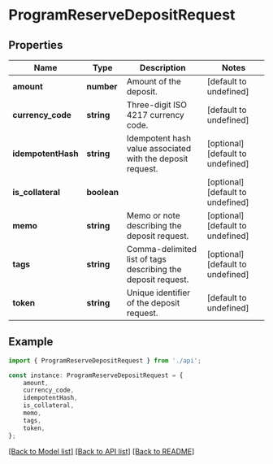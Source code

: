 # ProgramReserveDepositRequest


## Properties

Name | Type | Description | Notes
------------ | ------------- | ------------- | -------------
**amount** | **number** | Amount of the deposit. | [default to undefined]
**currency_code** | **string** | Three-digit ISO 4217 currency code. | [default to undefined]
**idempotentHash** | **string** | Idempotent hash value associated with the deposit request. | [optional] [default to undefined]
**is_collateral** | **boolean** |  | [optional] [default to undefined]
**memo** | **string** | Memo or note describing the deposit request. | [optional] [default to undefined]
**tags** | **string** | Comma-delimited list of tags describing the deposit request. | [optional] [default to undefined]
**token** | **string** | Unique identifier of the deposit request. | [default to undefined]

## Example

```typescript
import { ProgramReserveDepositRequest } from './api';

const instance: ProgramReserveDepositRequest = {
    amount,
    currency_code,
    idempotentHash,
    is_collateral,
    memo,
    tags,
    token,
};
```

[[Back to Model list]](../README.md#documentation-for-models) [[Back to API list]](../README.md#documentation-for-api-endpoints) [[Back to README]](../README.md)

